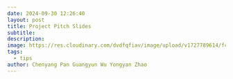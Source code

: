 ```yaml
---
date: 2024-09-30 12:26:40
layout: post
title: Project Pitch Slides
subtitle: 
description: 
image: https://res.cloudinary.com/dvdfqfiav/image/upload/v1727789614/fcypipiqfwb27fix5s0u.jpg
tags:
  - tips
author: Chenyang Pan Guangyun Wu Yongyan Zhao
---
```









